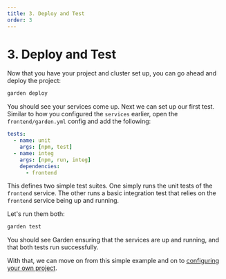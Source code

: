 ```yaml
---
title: 3. Deploy and Test
order: 3
---
```


# 3. Deploy and Test

Now that you have your project and cluster set up, you can go ahead and deploy the project:

```sh
garden deploy
```

You should see your services come up. Next we can set up our first test. Similar to how you configured the `services` earlier, open the `frontend/garden.yml` config and add the following:

```yaml
tests:
  - name: unit
    args: [npm, test]
  - name: integ
    args: [npm, run, integ]
    dependencies:
      - frontend
```

This defines two simple test suites. One simply runs the unit tests of the `frontend` service. The other runs a basic integration test that relies on the `frontend` service being up and running.

Let's run them both:

```sh
garden test
```

You should see Garden ensuring that the services are up and running, and that both tests run successfully.

With that, we can move on from this simple example and on to [configuring your own project](./4-configure-your-project.md).
